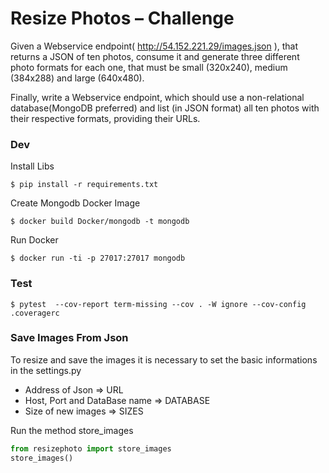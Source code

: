 # Resize Photos – Challenge

Given a Webservice endpoint( http://54.152.221.29/images.json ), that returns a JSON of ten photos, consume it and generate three different photo formats for each one, that must be small (320x240), medium (384x288) and large (640x480).

Finally, write a Webservice endpoint, which should use a non-relational database(MongoDB preferred) and list (in JSON format) all ten photos with their respective formats, providing their URLs.

### Dev
Install Libs
```
$ pip install -r requirements.txt
```

Create Mongodb Docker Image
```
$ docker build Docker/mongodb -t mongodb
```

Run Docker
```
$ docker run -ti -p 27017:27017 mongodb
```


### Test
```
$ pytest  --cov-report term-missing --cov . -W ignore --cov-config .coveragerc
```

### Save Images From Json
To resize and save the images it is necessary to set the basic informations in the settings.py

* Address of Json => URL
* Host, Port and DataBase name => DATABASE
* Size of new images => SIZES

Run the method store_images
```python
from resizephoto import store_images
store_images()
```

